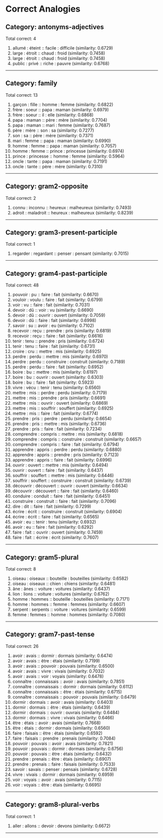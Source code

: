 # Correct Analogies

## Category: antonyms-adjectives
Total correct: 4

1. allumé : éteint :: facile : difficile (similarity: 0.6729)
2. large : étroit :: chaud : froid (similarity: 0.7458)
3. large : étroit :: chaud : froid (similarity: 0.7458)
4. public : privé :: riche : pauvre (similarity: 0.6768)

--------------------------------------------------

## Category: family
Total correct: 13

1. garçon : fille :: homme : femme (similarity: 0.6822)
2. frère : soeur :: papa : maman (similarity: 0.6979)
3. frère : soeur :: il : elle (similarity: 0.6868)
4. papa : maman :: père : mère (similarity: 0.7704)
5. papa : maman :: mari : femme (similarity: 0.7687)
6. père : mère :: son : sa (similarity: 0.7277)
7. son : sa :: père : mère (similarity: 0.7371)
8. mari : femme :: papa : maman (similarity: 0.6990)
9. homme : femme :: papa : maman (similarity: 0.7057)
10. homme : femme :: prince : princesse (similarity: 0.6974)
11. prince : princesse :: homme : femme (similarity: 0.5964)
12. oncle : tante :: papa : maman (similarity: 0.7191)
13. oncle : tante :: père : mère (similarity: 0.7310)

--------------------------------------------------

## Category: gram2-opposite
Total correct: 2

1. connu : inconnu :: heureux : malheureux (similarity: 0.7493)
2. adroit : maladroit :: heureux : malheureux (similarity: 0.8239)

--------------------------------------------------

## Category: gram3-present-participle
Total correct: 1

1. regarder : regardant :: penser : pensant (similarity: 0.7015)

--------------------------------------------------

## Category: gram4-past-participle
Total correct: 48

1. pouvoir : pu :: faire : fait (similarity: 0.6670)
2. vouloir : voulu :: faire : fait (similarity: 0.6799)
3. voir : vu :: faire : fait (similarity: 0.7031)
4. devoir : dû :: voir : vu (similarity: 0.6690)
5. devoir : dû :: ouvrir : ouvert (similarity: 0.7059)
6. devoir : dû :: faire : fait (similarity: 0.6998)
7. savoir : su :: avoir : eu (similarity: 0.7102)
8. recevoir : reçu :: prendre : pris (similarity: 0.6819)
9. recevoir : reçu :: faire : fait (similarity: 0.6616)
10. tenir : tenu :: prendre : pris (similarity: 0.6724)
11. tenir : tenu :: faire : fait (similarity: 0.6731)
12. croire : cru :: mettre : mis (similarity: 0.6925)
13. perdre : perdu :: mettre : mis (similarity: 0.6970)
14. perdre : perdu :: construire : construit (similarity: 0.7189)
15. perdre : perdu :: faire : fait (similarity: 0.6952)
16. boire : bu :: mettre : mis (similarity: 0.6197)
17. boire : bu :: ouvrir : ouvert (similarity: 0.6303)
18. boire : bu :: faire : fait (similarity: 0.5923)
19. vivre : vécu :: tenir : tenu (similarity: 0.6560)
20. mettre : mis :: perdre : perdu (similarity: 0.7179)
21. mettre : mis :: prendre : pris (similarity: 0.6691)
22. mettre : mis :: ouvrir : ouvert (similarity: 0.6869)
23. mettre : mis :: souffrir : souffert (similarity: 0.6925)
24. mettre : mis :: faire : fait (similarity: 0.6774)
25. prendre : pris :: perdre : perdu (similarity: 0.6654)
26. prendre : pris :: mettre : mis (similarity: 0.6736)
27. prendre : pris :: faire : fait (similarity: 0.7234)
28. comprendre : compris :: mettre : mis (similarity: 0.6818)
29. comprendre : compris :: construire : construit (similarity: 0.6657)
30. comprendre : compris :: faire : fait (similarity: 0.6794)
31. apprendre : appris :: perdre : perdu (similarity: 0.6880)
32. apprendre : appris :: prendre : pris (similarity: 0.7123)
33. apprendre : appris :: faire : fait (similarity: 0.6996)
34. ouvrir : ouvert :: mettre : mis (similarity: 0.6494)
35. ouvrir : ouvert :: faire : fait (similarity: 0.6437)
36. souffrir : souffert :: mettre : mis (similarity: 0.6446)
37. souffrir : souffert :: construire : construit (similarity: 0.6739)
38. découvrir : découvert :: ouvrir : ouvert (similarity: 0.6634)
39. découvrir : découvert :: faire : fait (similarity: 0.6460)
40. conduire : conduit :: faire : fait (similarity: 0.6451)
41. construire : construit :: faire : fait (similarity: 0.7096)
42. dire : dit :: faire : fait (similarity: 0.7299)
43. écrire : écrit :: construire : construit (similarity: 0.6904)
44. écrire : écrit :: faire : fait (similarity: 0.6565)
45. avoir : eu :: tenir : tenu (similarity: 0.6932)
46. avoir : eu :: faire : fait (similarity: 0.6292)
47. faire : fait :: ouvrir : ouvert (similarity: 0.7459)
48. faire : fait :: écrire : écrit (similarity: 0.7607)

--------------------------------------------------

## Category: gram5-plural
Total correct: 8

1. oiseau : oiseaux :: bouteille : bouteilles (similarity: 0.6582)
2. oiseau : oiseaux :: chien : chiens (similarity: 0.6481)
3. âne : ânes :: voiture : voitures (similarity: 0.6437)
4. lion : lions :: voiture : voitures (similarity: 0.6762)
5. homme : hommes :: bouteille : bouteilles (similarity: 0.7171)
6. homme : hommes :: femme : femmes (similarity: 0.6607)
7. serpent : serpents :: voiture : voitures (similarity: 0.6599)
8. femme : femmes :: homme : hommes (similarity: 0.7080)

--------------------------------------------------

## Category: gram7-past-tense
Total correct: 26

1. avoir : avais :: dormir : dormais (similarity: 0.6474)
2. avoir : avais :: être : étais (similarity: 0.7199)
3. avoir : avais :: pouvoir : pouvais (similarity: 0.6500)
4. avoir : avais :: vivre : vivais (similarity: 0.7032)
5. avoir : avais :: voir : voyais (similarity: 0.6478)
6. connaître : connaissais :: avoir : avais (similarity: 0.7851)
7. connaître : connaissais :: dormir : dormais (similarity: 0.6112)
8. connaître : connaissais :: être : étais (similarity: 0.6715)
9. connaître : connaissais :: pouvoir : pouvais (similarity: 0.6479)
10. dormir : dormais :: avoir : avais (similarity: 0.6403)
11. dormir : dormais :: être : étais (similarity: 0.6439)
12. dormir : dormais :: ouvrir : ouvrais (similarity: 0.6484)
13. dormir : dormais :: vivre : vivais (similarity: 0.6466)
14. être : étais :: avoir : avais (similarity: 0.7668)
15. être : étais :: dormir : dormais (similarity: 0.6560)
16. faire : faisais :: être : étais (similarity: 0.6592)
17. faire : faisais :: prendre : prenais (similarity: 0.7084)
18. pouvoir : pouvais :: avoir : avais (similarity: 0.7821)
19. pouvoir : pouvais :: dormir : dormais (similarity: 0.6756)
20. pouvoir : pouvais :: être : étais (similarity: 0.6432)
21. prendre : prenais :: être : étais (similarity: 0.6907)
22. prendre : prenais :: faire : faisais (similarity: 0.7533)
23. savoir : savais :: penser : pensais (similarity: 0.6728)
24. vivre : vivais :: dormir : dormais (similarity: 0.6959)
25. voir : voyais :: avoir : avais (similarity: 0.7115)
26. voir : voyais :: être : étais (similarity: 0.6695)

--------------------------------------------------

## Category: gram8-plural-verbs
Total correct: 1

1. aller : allons :: devoir : devons (similarity: 0.6672)

--------------------------------------------------

